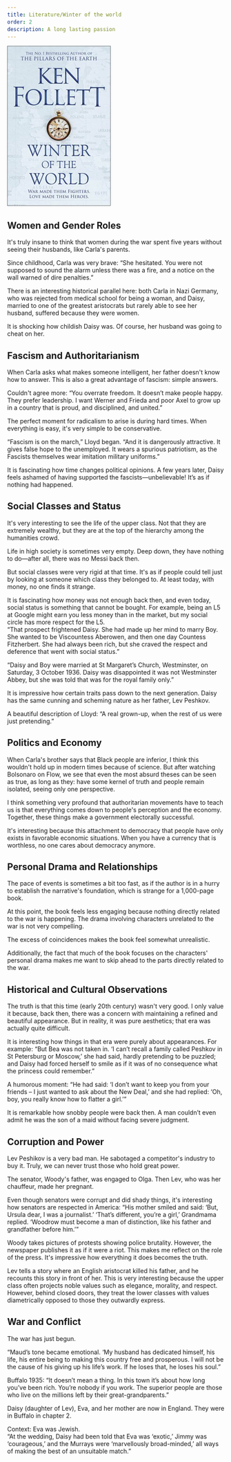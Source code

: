 ```yaml
---
title: Literature/Winter of the world
order: 2
description: A long lasting passion
---
```


![alt text](image.png)

## Women and Gender Roles

It's truly insane to think that women during the war spent five years without seeing their husbands, like Carla's parents.

Since childhood, Carla was very brave: “She hesitated. You were not supposed to sound the alarm unless there was a fire, and a notice on the wall warned of dire penalties.”

There is an interesting historical parallel here: both Carla in Nazi Germany, who was rejected from medical school for being a woman, and Daisy, married to one of the greatest aristocrats but rarely able to see her husband, suffered because they were women.

It is shocking how childish Daisy was. Of course, her husband was going to cheat on her.

## Fascism and Authoritarianism

When Carla asks what makes someone intelligent, her father doesn't know how to answer. This is also a great advantage of fascism: simple answers.

Couldn't agree more: “You overrate freedom. It doesn’t make people happy. They prefer leadership. I want Werner and Frieda and poor Axel to grow up in a country that is proud, and disciplined, and united.”

The perfect moment for radicalism to arise is during hard times. When everything is easy, it's very simple to be conservative.

“Fascism is on the march,” Lloyd began. “And it is dangerously attractive. It gives false hope to the unemployed. It wears a spurious patriotism, as the Fascists themselves wear imitation military uniforms.”

It is fascinating how time changes political opinions. A few years later, Daisy feels ashamed of having supported the fascists—unbelievable! It’s as if nothing had happened.

## Social Classes and Status

It's very interesting to see the life of the upper class. Not that they are extremely wealthy, but they are at the top of the hierarchy among the humanities crowd.

Life in high society is sometimes very empty. Deep down, they have nothing to do—after all, there was no Messi back then.

But social classes were very rigid at that time. It's as if people could tell just by looking at someone which class they belonged to. At least today, with money, no one finds it strange.

It is fascinating how money was not enough back then, and even today, social status is something that cannot be bought. For example, being an L5 at Google might earn you less money than in the market, but my social circle has more respect for the L5.  
“That prospect frightened Daisy. She had made up her mind to marry Boy. She wanted to be Viscountess Aberowen, and then one day Countess Fitzherbert. She had always been rich, but she craved the respect and deference that went with social status.”

“Daisy and Boy were married at St Margaret’s Church, Westminster, on Saturday, 3 October 1936. Daisy was disappointed it was not Westminster Abbey, but she was told that was for the royal family only.”

It is impressive how certain traits pass down to the next generation. Daisy has the same cunning and scheming nature as her father, Lev Peshkov.

A beautiful description of Lloyd: “A real grown-up, when the rest of us were just pretending.”

## Politics and Economy

When Carla's brother says that Black people are inferior, I think this wouldn't hold up in modern times because of science. But after watching Bolsonaro on Flow, we see that even the most absurd theses can be seen as true, as long as they: have some kernel of truth and people remain isolated, seeing only one perspective.

I think something very profound that authoritarian movements have to teach us is that everything comes down to people's perception and the economy. Together, these things make a government electorally successful.

It's interesting because this attachment to democracy that people have only exists in favorable economic situations. When you have a currency that is worthless, no one cares about democracy anymore.

## Personal Drama and Relationships

The pace of events is sometimes a bit too fast, as if the author is in a hurry to establish the narrative's foundation, which is strange for a 1,000-page book.

At this point, the book feels less engaging because nothing directly related to the war is happening. The drama involving characters unrelated to the war is not very compelling.

The excess of coincidences makes the book feel somewhat unrealistic.

Additionally, the fact that much of the book focuses on the characters' personal drama makes me want to skip ahead to the parts directly related to the war.

## Historical and Cultural Observations

The truth is that this time (early 20th century) wasn't very good. I only value it because, back then, there was a concern with maintaining a refined and beautiful appearance. But in reality, it was pure aesthetics; that era was actually quite difficult.

It is interesting how things in that era were purely about appearances. For example: “But Bea was not taken in. ‘I can’t recall a family called Peshkov in St Petersburg or Moscow,’ she had said, hardly pretending to be puzzled; and Daisy had forced herself to smile as if it was of no consequence what the princess could remember.”

A humorous moment: “He had said: ‘I don’t want to keep you from your friends – I just wanted to ask about the New Deal,’ and she had replied: ‘Oh, boy, you really know how to flatter a girl.’”

It is remarkable how snobby people were back then. A man couldn’t even admit he was the son of a maid without facing severe judgment.

## Corruption and Power

Lev Peshikov is a very bad man. He sabotaged a competitor's industry to buy it. Truly, we can never trust those who hold great power.

The senator, Woody's father, was engaged to Olga. Then Lev, who was her chauffeur, made her pregnant.

Even though senators were corrupt and did shady things, it's interesting how senators are respected in America: “His mother smiled and said: ‘But, Ursula dear, I was a journalist.’ ‘That’s different, you’re a girl,’ Grandmama replied. ‘Woodrow must become a man of distinction, like his father and grandfather before him.’”

Woody takes pictures of protests showing police brutality. However, the newspaper publishes it as if it were a riot. This makes me reflect on the role of the press. It's impressive how everything it does becomes the truth.

Lev tells a story where an English aristocrat killed his father, and he recounts this story in front of her. This is very interesting because the upper class often projects noble values such as elegance, morality, and respect. However, behind closed doors, they treat the lower classes with values diametrically opposed to those they outwardly express.

## War and Conflict

The war has just begun.

“Maud’s tone became emotional. ‘My husband has dedicated himself, his life, his entire being to making this country free and prosperous. I will not be the cause of his giving up his life’s work. If he loses that, he loses his soul.”

Buffalo 1935: “It doesn’t mean a thing. In this town it’s about how long you’ve been rich. You’re nobody if you work. The superior people are those who live on the millions left by their great-grandparents.”

Daisy (daughter of Lev), Eva, and her mother are now in England. They were in Buffalo in chapter 2.

Context: Eva was Jewish.  
“At the wedding, Daisy had been told that Eva was ‘exotic,’ Jimmy was ‘courageous,’ and the Murrays were ‘marvellously broad-minded,’ all ways of making the best of an unsuitable match.”

